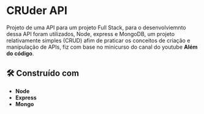 
# CRUder API

Projeto de uma API para um projeto Full Stack, para o desenvolviemnto dessa API foram utilizados, Node, express e MongoDB, um projeto relativamente simples (CRUD) afim
de praticar os conceitos de criação e manipulação de APIs, fiz com base no minicurso do canal do youtube **Além do código**. 

## 🛠️ Construído com

* **Node**
* **Express**
* **Mongo**
